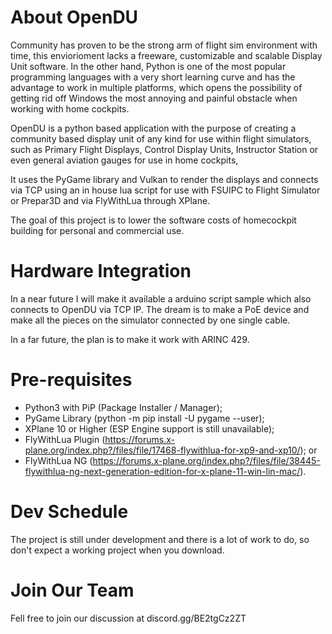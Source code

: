 # About OpenDU
Community has proven to be the strong arm of flight sim environment with time, this enviorioment lacks a freeware, customizable and scalable Display Unit software. In the other hand, Python is one of the most popular programming languages with a very short learning curve and has the advantage to work in multiple platforms, which opens the possibility of getting rid off Windows the most annoying and painful obstacle when working with home cockpits.

OpenDU is a python based application with the purpose of creating a community based display unit of any kind for use within flight simulators, such as Primary Flight Displays, Control Display Units, Instructor Station or even general aviation gauges for use in home cockpits,  

It uses the PyGame library and Vulkan to render the displays and connects via TCP using an in house lua script for use with FSUIPC to Flight Simulator or Prepar3D and via FlyWithLua through XPlane.

The goal of this project is to lower the software costs of homecockpit building for personal and commercial use.

# Hardware Integration
In a near future I will make it available a arduino script sample which also connects to OpenDU via TCP IP. The dream is to make a PoE device and make all the pieces on the simulator connected by one single cable.

In a far future, the plan is to make it work with ARINC 429.

# Pre-requisites
- Python3 with PiP (Package Installer / Manager);
- PyGame Library (python -m pip install -U pygame --user);
- XPlane 10 or Higher (ESP Engine support is still unavailable);
- FlyWithLua Plugin (https://forums.x-plane.org/index.php?/files/file/17468-flywithlua-for-xp9-and-xp10/); or
- FlyWithLua NG (https://forums.x-plane.org/index.php?/files/file/38445-flywithlua-ng-next-generation-edition-for-x-plane-11-win-lin-mac/).

# Dev Schedule
The project is still under development and there is a lot of work to do, so don't expect a working project when you download.

# Join Our Team
Fell free to join our discussion at discord.gg/BE2tgCz2ZT
